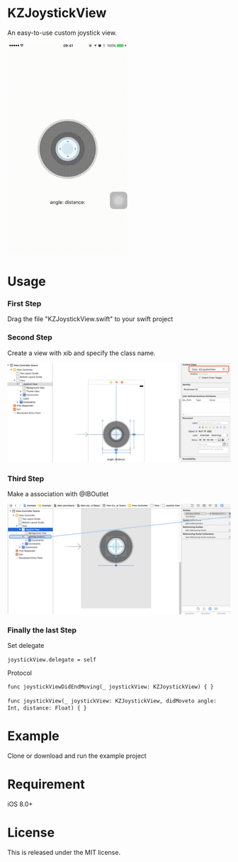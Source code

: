 # KZJoystickView
An easy-to-use custom joystick view.

![](https://github.com/pkz0313/KZJoystickView/blob/master/KZJoystickView/KZJoystickView.gif)

# Usage
### First Step
Drag the file "KZJoystickView.swift" to your swift project

### Second Step
Create a view with xib and specify the class name.

![specify the class name](https://github.com/pkz0313/KZJoystickView/blob/master/KZJoystickView/image1.png)

### Third Step
Make a association with @IBOutlet

![specify the class name](https://github.com/pkz0313/KZJoystickView/blob/master/KZJoystickView/image2.png)

### Finally the last Step 
Set delegate

```joystickView.delegate = self```

Protocol

```    
func joystickViewDidEndMoving(_ joystickView: KZJoystickView) { }
    
func joystickView(_ joystickView: KZJoystickView, didMoveto angle: Int, distance: Float) { }
```
# Example
Clone or download and run the example project

# Requirement
iOS 8.0+

# License
This is released under the MIT license.
